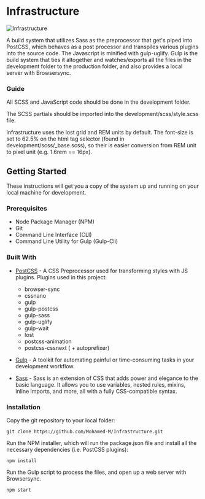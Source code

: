 # Infrastructure

![Infrastructure](https://i.imgur.com/C7ocuj4.jpg)

A build system that utilizes Sass as the preprocessor that get's piped into PostCSS, which behaves as a post processor and transpiles various plugins into the source code. The Javascript is minified with gulp-uglify. Gulp is the build system that ties it altogether and watches/exports all the files in the development folder to the production folder, and also provides a local server with Browsersync. 

### Guide
All SCSS and JavaScript code should be done in the development folder. 

The SCSS partials should be imported into the development/scss/style.scss file.

Infrastructure uses the lost grid and REM units by default. The font-size is set to 62.5% on the html tag selector (found in development/scss/_base.scss), so their is easier conversion from REM unit to pixel unit (e.g. 1.6rem == 16px). 

## Getting Started

These instructions will get you a copy of the system up and running on your local machine for development.

### Prerequisites

- Node Package Manager (NPM)
- Git
- Command Line Interface (CLI)
- Command Line Utility for Gulp (Gulp-Cli)


### Built With

* [PostCSS](https://github.com/postcss/postcss) - A CSS Preprocessor used for transforming styles with JS plugins. Plugins used in this project:
  * browser-sync
  * cssnano
  * gulp
  * gulp-postcss
  * gulp-sass
  * gulp-uglify
  * gulp-wait
  * lost
  * postcss-animation
  * postcss-cssnext ( + autoprefixer)

* [Gulp](http://gulpjs.com/) -  A toolkit for automating painful or time-consuming tasks in your development workflow.

* [Sass](http://sass-lang.com/) - Sass is an extension of CSS that adds power and elegance to the basic language. It allows you to use variables, nested rules, mixins, inline imports, and more, all with a fully CSS-compatible syntax.

### Installation
Copy the git repository to your local folder:
```
git clone https://github.com/Mohamed-M/Infrastructure.git
```

Run the NPM installer, which will run the package.json file and install all the necessary dependencies (i.e. PostCSS plugins):

```
npm install
```

Run the Gulp script to process the files, and open up a web server with Browsersync.

```
npm start
```
